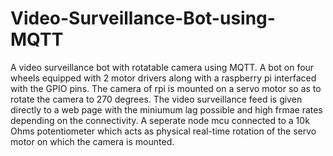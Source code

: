 # Video-Surveillance-Bot-using-MQTT
A video surveillance bot with rotatable camera using MQTT. A bot on four wheels equipped with 2 motor drivers along with a raspberry pi interfaced with the GPIO pins. The camera of rpi is mounted on a servo motor so as to rotate the camera to 270 degrees.
The video surveillance feed is given directly to a web page with the miniumum lag possible and high frmae rates depending on the connectivity.
A seperate node mcu connected to a 10k Ohms potentiometer which acts as physical real-time rotation of the servo motor on which the camera is mounted.
